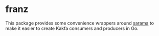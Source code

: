 # franz

This package provides some convenience wrappers around [sarama] to make it
easier to create Kakfa consumers and producers in Go.

[sarama]: https://github.com/Shopify/sarama
